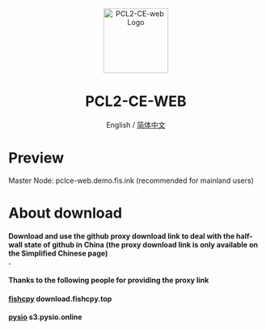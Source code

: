 <div align="center">

<img src="https://cdn.fishcpy.top/img/2025/04/06/67f245809f816.png" width="128" height="128" alt="PCL2-CE-web Logo">

# PCL2-CE-WEB<br>
English / [简体中文](./README_EN.md)

</div>

# Preview
Master Node: pclce-web.demo.fis.ink (recommended for mainland users)<br>

# About download

#### Download and use the github proxy download link to deal with the half-wall state of github in China (the proxy download link is only available on the Simplified Chinese page)<br>.
#### Thanks to the following people for providing the proxy link
#### [fishcpy](https://github.com/fishcpy) download.fishcpy.top
#### [pysio](https://github.com/pysio2007) s3.pysio.online
